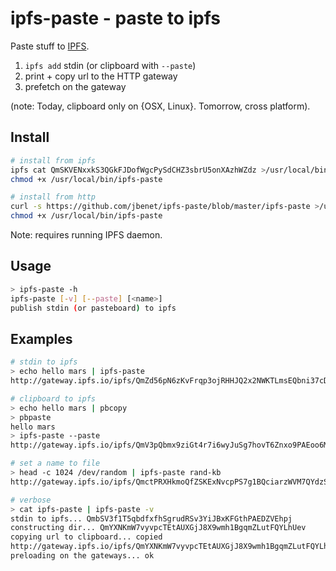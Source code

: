 # ipfs-paste - paste to ipfs

Paste stuff to [IPFS](http://ipfs.io).

1. `ipfs add` stdin (or clipboard with `--paste`)
2. print + copy url to the HTTP gateway
3. prefetch on the gateway

(note: Today, clipboard only on {OSX, Linux}. Tomorrow, cross platform).

## Install

```sh
# install from ipfs
ipfs cat QmSKVENxxkS3QGkFJDofWgcPySdCHZ3sbrU5onXAzhWZdz >/usr/local/bin/ipfs-paste
chmod +x /usr/local/bin/ipfs-paste

# install from http
curl -s https://github.com/jbenet/ipfs-paste/blob/master/ipfs-paste >/usr/local/bin/ipfs-paste
chmod +x /usr/local/bin/ipfs-paste
```

Note: requires running IPFS daemon.

## Usage

```sh
> ipfs-paste -h
ipfs-paste [-v] [--paste] [<name>]
publish stdin (or pasteboard) to ipfs
```

## Examples

```sh
# stdin to ipfs
> echo hello mars | ipfs-paste
http://gateway.ipfs.io/ipfs/QmZd56pN6zKvFrqp3ojRHHJQ2x2NWKTLmsEQbni37cDgvx/paste

# clipboard to ipfs
> echo hello mars | pbcopy
> pbpaste
hello mars
> ipfs-paste --paste
http://gateway.ipfs.io/ipfs/QmV3pQbmx9ziGt4r7i6wyJuSg7hovT6Znxo9PAEoo6M8qB/paste

# set a name to file
> head -c 1024 /dev/random | ipfs-paste rand-kb
http://gateway.ipfs.io/ipfs/QmctPRXHkmoQfZSKExNvcpPS7g1BQciarzWVM7QYdzS6eJ/rand-kb

# verbose
> cat ipfs-paste | ipfs-paste -v
stdin to ipfs... QmbSV3f1T5qbdfxfhSgrudRSv3YiJBxKFGthPAEDZVEhpj
constructing dir... QmYXNKmW7vyvpcTEtAUXGjJ8X9wmh1BgqmZLutFQYLhUev
copying url to clipboard... copied
http://gateway.ipfs.io/ipfs/QmYXNKmW7vyvpcTEtAUXGjJ8X9wmh1BgqmZLutFQYLhUev/paste
preloading on the gateways... ok
```
